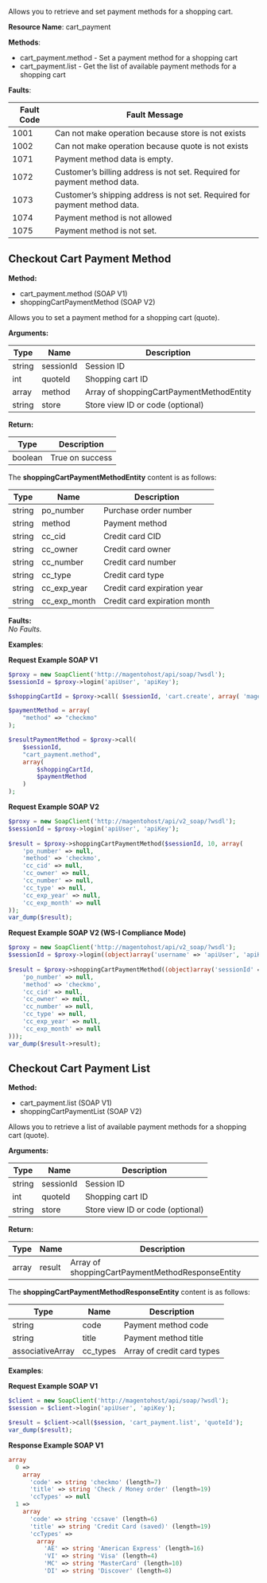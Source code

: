 Allows you to retrieve and set payment methods for a shopping cart.

**Resource Name**: cart_payment

**Methods**:

- cart_payment.method - Set a payment method for a shopping cart
- cart_payment.list - Get the list of available payment methods for a shopping cart

**Faults**:

| Fault Code | Fault Message |
| --- | --- |
| 1001 | Can not make operation because store is not exists |
| 1002 | Can not make operation because quote is not exists |
| 1071 | Payment method data is empty. |
| 1072 | Customer’s billing address is not set. Required for payment method data. |
| 1073 | Customer’s shipping address is not set. Required for payment method data. |
| 1074 | Payment method is not allowed |
| 1075 | Payment method is not set. |

## Checkout Cart Payment Method

**Method:**

-   cart_payment.method (SOAP V1)
-   shoppingCartPaymentMethod (SOAP V2)

Allows you to set a payment method for a shopping cart (quote).

**Arguments:**

| Type | Name | Description |
| --- | --- | --- |
| string | sessionId | Session ID |
| int | quoteId | Shopping cart ID |
| array | method | Array of shoppingCartPaymentMethodEntity |
| string | store | Store view ID or code (optional) |

**Return:**

| Type | Description |
| --- | --- |
| boolean | True on success |

The **shoppingCartPaymentMethodEntity** content is as follows:

| Type | Name | Description |
| --- | --- | --- |
| string | po_number | Purchase order number |
| string | method | Payment method |
| string | cc_cid | Credit card CID |
| string | cc_owner | Credit card owner |
| string | cc_number | Credit card number |
| string | cc_type | Credit card type |
| string | cc_exp_year | Credit card expiration year |
| string | cc_exp_month | Credit card expiration month |

**Faults:**  
_No Faults._

**Examples**:

**Request Example SOAP V1**
```php
$proxy = new SoapClient('http://magentohost/api/soap/?wsdl');
$sessionId = $proxy->login('apiUser', 'apiKey');

$shoppingCartId = $proxy->call( $sessionId, 'cart.create', array( 'magento_store' ) );

$paymentMethod = array(
	"method" => "checkmo"
);

$resultPaymentMethod = $proxy->call(
	$sessionId,
	"cart_payment.method",
	array(
		$shoppingCartId,
		$paymentMethod
	)
);
```

**Request Example SOAP V2**

```php
$proxy = new SoapClient('http://magentohost/api/v2_soap/?wsdl'); 
$sessionId = $proxy->login('apiUser', 'apiKey'); 
 
$result = $proxy->shoppingCartPaymentMethod($sessionId, 10, array(
    'po_number' => null,
    'method' => 'checkmo',
    'cc_cid' => null,
    'cc_owner' => null,
    'cc_number' => null,
    'cc_type' => null,
    'cc_exp_year' => null,
    'cc_exp_month' => null
));
var_dump($result);
```

**Request Example SOAP V2 (WS-I Compliance Mode)**

```php
$proxy = new SoapClient('http://magentohost/api/v2_soap/?wsdl'); 
$sessionId = $proxy->login((object)array('username' => 'apiUser', 'apiKey' => 'apiKey')); 
 
$result = $proxy->shoppingCartPaymentMethod((object)array('sessionId' => $sessionId->result, 'quoteId' => 10, 'method' => array(
    'po_number' => null,
    'method' => 'checkmo',
    'cc_cid' => null,
    'cc_owner' => null,
    'cc_number' => null,
    'cc_type' => null,
    'cc_exp_year' => null,
    'cc_exp_month' => null
)));
var_dump($result->result);
```

## Checkout Cart Payment List

**Method:**

-   cart_payment.list (SOAP V1)
-   shoppingCartPaymentList (SOAP V2)

Allows you to retrieve a list of available payment methods for a shopping cart (quote).

**Arguments:**

| Type | Name | Description |
| --- | --- | --- |
| string | sessionId | Session ID |
| int | quoteId | Shopping cart ID |
| string | store | Store view ID or code (optional) |

**Return:**

| Type | Name | Description |
| --- | --- | --- |
| array | result | Array of shoppingCartPaymentMethodResponseEntity |

The **shoppingCartPaymentMethodResponseEntity** content is as follows:

| Type | Name | Description |
| --- | --- | --- |
| string | code | Payment method code |
| string | title | Payment method title |
| associativeArray | cc_types | Array of credit card types |

**Examples**:

**Request Example SOAP V1**

```php
$client = new SoapClient('http://magentohost/api/soap/?wsdl');
$session = $client->login('apiUser', 'apiKey');

$result = $client->call($session, 'cart_payment.list', 'quoteId');
var_dump($result);
```

**Response Example SOAP V1**

```php
array
  0 =>
    array
      'code' => string 'checkmo' (length=7)
      'title' => string 'Check / Money order' (length=19)
      'ccTypes' => null
  1 =>
    array
      'code' => string 'ccsave' (length=6)
      'title' => string 'Credit Card (saved)' (length=19)
      'ccTypes' =>
        array
          'AE' => string 'American Express' (length=16)
          'VI' => string 'Visa' (length=4)
          'MC' => string 'MasterCard' (length=10)
          'DI' => string 'Discover' (length=8)
```